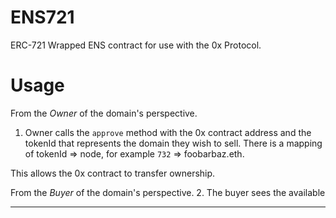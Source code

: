 # ENS721

ERC-721 Wrapped ENS contract for use with the 0x Protocol.

# Usage

From the _Owner_ of the domain's perspective.
1. Owner calls the `approve` method with the 0x contract address and the tokenId that represents the domain they wish to sell. There is a mapping of tokenId => node, for example `732` => foobarbaz.eth. 

This allows the 0x contract to transfer ownership.

From the _Buyer_ of the domain's perspective.
2. The buyer sees the available 

---

